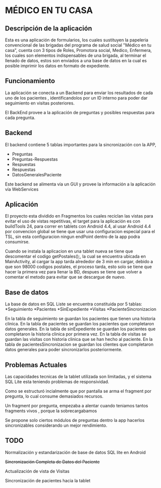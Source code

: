 MÉDICO EN TU CASA
========================


Descripción de la aplicación
----------------------------


Esta es una aplicación de formularios, los cuales sustituyen la papeleria convencional de las brigadas del programa de salud social
"Médico en tu casa", cuenta con 3 tipos de Roles, Promotora social, Medico, Enfermera, los cuales son elementos indispensables de una brigada,
al terminar el llenado de datos, estos son enviados a una base de datos en la cual es posible imprimir los datos en formato de expediente.




Funcionamiento
--------------

La aplicación se conecta a un Backend para enviar los resultados de cada uno de los pacientes , identificandolos por un ID interno para poder dar seguimiento en visitas posteriores.

El BackEnd provee a la aplicación de preguntas y posibles respuestas para cada pregunta. 

## Backend 

El backend contiene 5 tablas importantes para la sincronización con la APP, 

* Preguntas
* Preguntas-Respuestas
* Respuestas 
* Respuestas
* DatosGeneralesPaciente

Este backend se alimenta vía un GUI y provee la información a la aplicación vía WebServices

## Aplicación

El proyecto esta dividido en Fragmentos los cuales reciclan las vistas para evitar el uso de vistas repetitivas, el target para la 
aplicación es con buildTools 24, para correr en tablets con Android 4.4, al usar Android 4.4 por convencion global se tiene que usar 
una configuracion especial para el TSL, sin esta configuracion ningun endPoint dentro de la app podra consumirse.

Cuando se instala la aplicacion en una tablet nueva se tiene que descomentar el codigo getPostales();, la cual se encuentra ubicada en 
MainActivity, al cargar la app tarda alrededor de 3 min en cargar, debido a que son 98000 codigos postales, el proceso tarda, esto solo se tiene que
hacer la primera vez para llenar la BD, despues se tiene que volver a comentar el metodo para evitar que se descargue de nuevo. 


Base de datos
-------------

La base de datos en SQL Liste se encuentra constituida por 5 tablas:
    *Seguimiento
    *Pacientes
    *SinExpediente
    *Visitas
    *PacienteSincronizacion

En la tabla de seguimiento se guardan los pacientes que tienen una historia clinica.
En la tabla de pacientes se guardan los pacientes que completaron datos generales.
En la tabla de sinExpediente se guardan los pacientes que completaron la historia clinica por primera vez.
En la tabla de visitas se guardan las visitas con historia clinica que se han hecho al paciente.
En la tabla de pacientesSincronizacion se guardan los clientes que completaron datos generales para poder sincronizarlos posteriormente.

Problemas Actuales 
-------------
Las capacidades tecnicas de la tablet utilizada son limitadas, y el sistema SQL Lite esta teniendo problemas de responsividad.

Como se estructuró incialmente que por pantalla se arma el fragment por pregunta, lo cual consume demasiados recursos.

Un fragment por pregunta, empezaba a alentar cuando teniamos tantos fragments vivos , porque la sobrecargabamos

Se propone solo ciertos módulos de preguntas dentro la app hacerlos sincronizables considerando un mejor rendimiento. 


TODO
--------------
Normalización y estandarización de base de datos SQL lite en Android

~~Sincronización Completa de Datos del Paciente~~

Actualización de vista de Visitas 

Sincronización de pacientes hacia la tablet